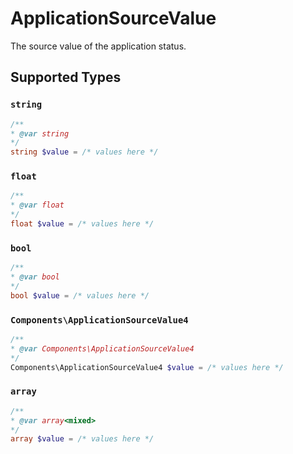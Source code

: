 # ApplicationSourceValue

The source value of the application status.


## Supported Types

### `string`

```php
/**
* @var string
*/
string $value = /* values here */
```

### `float`

```php
/**
* @var float
*/
float $value = /* values here */
```

### `bool`

```php
/**
* @var bool
*/
bool $value = /* values here */
```

### `Components\ApplicationSourceValue4`

```php
/**
* @var Components\ApplicationSourceValue4
*/
Components\ApplicationSourceValue4 $value = /* values here */
```

### `array`

```php
/**
* @var array<mixed>
*/
array $value = /* values here */
```

